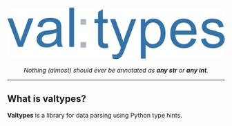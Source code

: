 <p align="center">
  <img src="https://raw.githubusercontent.com/LeeeeT/valtypes/main/docs/logo.png" alt="valtypes">
</p>

<p align="center">
    <em>Nothing (almost) should ever be annotated as <b>any str</b> or <b>any int</b>.</em>
</p>

---

What is valtypes?
-----------------

**Valtypes** is a library for data parsing using Python type hints.
